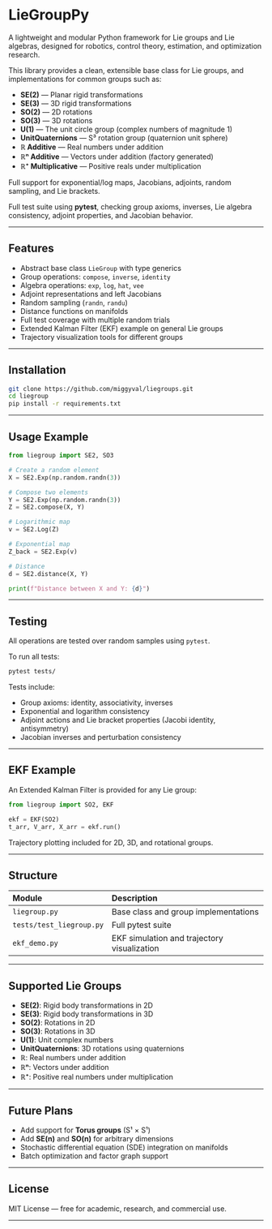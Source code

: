 # LieGroupPy

A lightweight and modular Python framework for Lie groups and Lie algebras, designed for robotics, control theory, estimation, and optimization research.

This library provides a clean, extensible base class for Lie groups, and implementations for common groups such as:

- **SE(2)** — Planar rigid transformations
- **SE(3)** — 3D rigid transformations
- **SO(2)** — 2D rotations
- **SO(3)** — 3D rotations
- **U(1)** — The unit circle group (complex numbers of magnitude 1)
- **UnitQuaternions** — S³ rotation group (quaternion unit sphere)
- **ℝ Additive** — Real numbers under addition
- **ℝⁿ Additive** — Vectors under addition (factory generated)
- **ℝ⁺ Multiplicative** — Positive reals under multiplication

Full support for exponential/log maps, Jacobians, adjoints, random sampling, and Lie brackets.

Full test suite using **pytest**, checking group axioms, inverses, Lie algebra consistency, adjoint properties, and Jacobian behavior.

---

## Features

- Abstract base class `LieGroup` with type generics
- Group operations: `compose`, `inverse`, `identity`
- Algebra operations: `exp`, `log`, `hat`, `vee`
- Adjoint representations and left Jacobians
- Random sampling (`randn`, `randu`)
- Distance functions on manifolds
- Full test coverage with multiple random trials
- Extended Kalman Filter (EKF) example on general Lie groups
- Trajectory visualization tools for different groups

---

## Installation

```bash
git clone https://github.com/miggyval/liegroups.git
cd liegroup
pip install -r requirements.txt
```

---

## Usage Example

```python
from liegroup import SE2, SO3

# Create a random element
X = SE2.Exp(np.random.randn(3))

# Compose two elements
Y = SE2.Exp(np.random.randn(3))
Z = SE2.compose(X, Y)

# Logarithmic map
v = SE2.Log(Z)

# Exponential map
Z_back = SE2.Exp(v)

# Distance
d = SE2.distance(X, Y)

print(f"Distance between X and Y: {d}")
```

---

## Testing

All operations are tested over random samples using `pytest`.

To run all tests:

```bash
pytest tests/
```

Tests include:
- Group axioms: identity, associativity, inverses
- Exponential and logarithm consistency
- Adjoint actions and Lie bracket properties (Jacobi identity, antisymmetry)
- Jacobian inverses and perturbation consistency

---

## EKF Example

An Extended Kalman Filter is provided for any Lie group:

```python
from liegroup import SO2, EKF

ekf = EKF(SO2)
t_arr, V_arr, X_arr = ekf.run()
```

Trajectory plotting included for 2D, 3D, and rotational groups.

---

## Structure

| Module | Description |
|:---|:---|
| `liegroup.py` | Base class and group implementations |
| `tests/test_liegroup.py` | Full pytest suite |
| `ekf_demo.py` | EKF simulation and trajectory visualization |

---

## Supported Lie Groups

- **SE(2)**: Rigid body transformations in 2D
- **SE(3)**: Rigid body transformations in 3D
- **SO(2)**: Rotations in 2D
- **SO(3)**: Rotations in 3D
- **U(1)**: Unit complex numbers
- **UnitQuaternions**: 3D rotations using quaternions
- **ℝ**: Real numbers under addition
- **ℝⁿ**: Vectors under addition
- **ℝ⁺**: Positive real numbers under multiplication

---

## Future Plans

- Add support for **Torus groups** (S¹ × S¹)
- Add **SE(n)** and **SO(n)** for arbitrary dimensions
- Stochastic differential equation (SDE) integration on manifolds
- Batch optimization and factor graph support

---

## License

MIT License — free for academic, research, and commercial use.

---